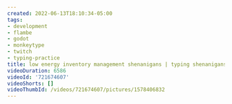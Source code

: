 ```yaml
---
created: 2022-06-13T18:10:34-05:00
tags:
- development
- flambe
- godot
- monkeytype
- twitch
- typing-practice
title: low energy inventory management shenanigans | typing shenanigans
videoDuration: 6586
videoId: '721674607'
videoShorts: []
videoThumbId: /videos/721674607/pictures/1578406832
---
```

